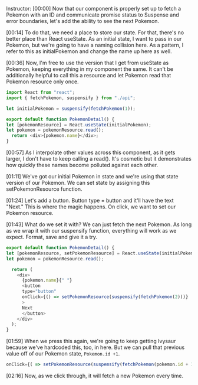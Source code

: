 Instructor: [00:00] Now that our component is properly set up to fetch a Pokemon with an ID and communicate promise status to Suspense and error boundaries, let's add the ability to see the next Pokemon.

[00:14] To do that, we need a place to store our state. For that, there's no better place than React useState. As an initial state, I want to pass in our Pokemon, but we're going to have a naming collision here. As a pattern, I refer to this as initialPokemon and change the name up here as well.

[00:36] Now, I'm free to use the version that I get from useState as Pokemon, keeping everything in my component the same. It can't be additionally helpful to call this a resource and let Pokemon read that Pokemon resource only once.

```js
import React from "react";
import { fetchPokemon, suspensify } from "./api";

let initialPokemon = suspensify(fetchPokemon(1));

export default function PokemonDetail() {
let [pokemonResource] = React.useState(initialPokemon);
let pokemon = pokemonResource.read();
  return <div>{pokemon.name}</div>;
}
```

[00:57] As I interpolate other values across this component, as it gets larger, I don't have to keep calling a read(). It's cosmetic but it demonstrates how quickly these names become polluted against each other.

[01:11] We've got our initial Pokemon in state and we're using that state version of our Pokemon. We can set state by assigning this setPokemonResource function.

[01:24] Let's add a button. Button type = button and it'll have the text "Next." This is where the magic happens. On click, we want to set our Pokemon resource.

[01:43] What do we set it with? We can just fetch the next Pokemon. As long as we wrap it with our suspensify function, everything will work as we expect. Format, save and give it a try.

```js
export default function PokemonDetail() {
let [pokemonResource, setPokemonResource] = React.useState(initialPokemon);
let pokemon = pokemonResource.read();

  return (
    <div>
      {pokemon.name}{" "}
      <button
      type="button"
      onClick={() => setPokemonResource(suspemsify(fetchPokemon(2)))}
      >
      Next
      </button>
    </div>
  );
}
```

[01:59] When we press this again, we're going to keep getting Ivysaur because we've hardcoded this, too, in here. But we can pull that previous value off of our Pokemon state, `Pokemon.id +1`.

```js
onClick={( => setPokemonResource(suspemsify(fetchPokemon(pokemon.id + 1))))}
```

[02:16] Now, as we click through, it will fetch a new Pokemon every time.

